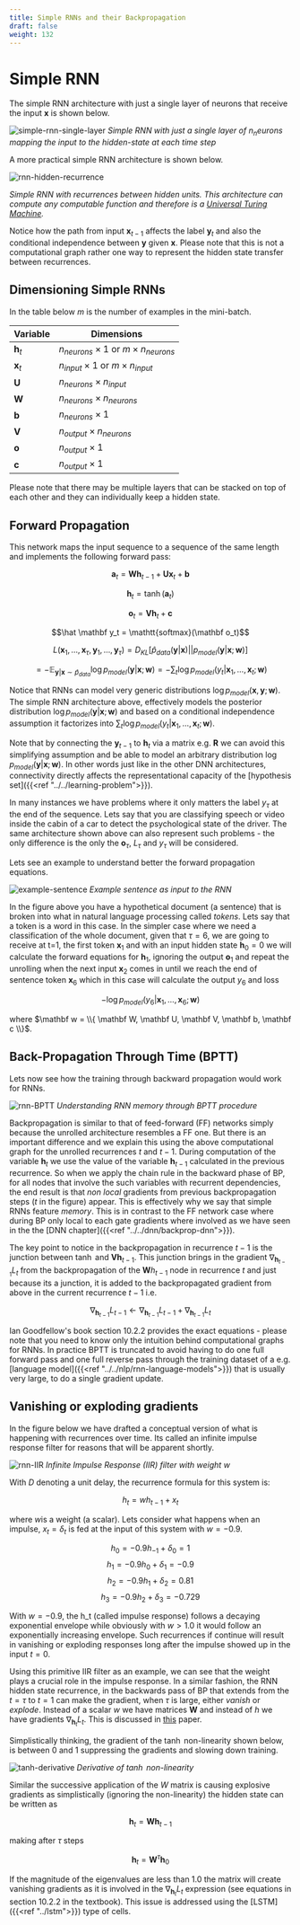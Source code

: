 ```yaml
---
title: Simple RNNs and their Backpropagation
draft: false
weight: 132
---
```


# Simple RNN 

The simple RNN architecture with just a single layer of neurons that receive the input $\mathbf{x}$ is shown below.

![simple-rnn-single-layer](images/simple-rnn-simple-layer.png)
*Simple RNN with just a single layer of $n_neurons$ mapping the input to the hidden-state at each time step*

A more practical simple RNN architecture is shown below. 

![rnn-hidden-recurrence](images/rnn-hidden-recurrence.png)

*Simple RNN with recurrences between hidden units. This architecture can compute any computable function and therefore is a [Universal Turing Machine](http://alvyray.com/CreativeCommons/BizCardUniversalTuringMachine_v2.3.pdf).* 

Notice how the path from input $\mathbf x_{t-1}$ affects the label $\mathbf y_{t}$ and also the conditional independence between $\mathbf y$ given $\mathbf x$. Please note that this is not a computational graph rather one way to represent the hidden state transfer between recurrences.

##  Dimensioning Simple RNNs

In the table below $m$ is the number of examples in the mini-batch. 

| Variable       | Dimensions                                       |
| -------------- | ------------------------------------------------ |
| $\mathbf{h}_t$ | $n_{neurons} \times 1$ or $m \times n_{neurons}$ |
| $\mathbf{x}_t$ | $n_{input} \times 1$ or $m \times n_{input}$     |
| $\mathbf{U}$   | $n_{neurons} \times n_{input}$                   |
| $\mathbf{W}$   | $n_{neurons} \times n_{neurons}$                 |
| $\mathbf{b}$   | $n_{neurons} \times 1$                           |
| $\mathbf{V}$   | $n_{output} \times n_{neurons}$                  |
| $\mathbf{o}$   | $n_{output} \times 1$                            |
| $\mathbf{c}$   | $n_{output} \times 1$                            |

Please note that there may be multiple layers that can be stacked on top of each other and they can individually keep a hidden state. 

## Forward Propagation 

This network maps the input sequence to a sequence of the same length and implements the following forward pass:

$$\mathbf a_t = \mathbf W \mathbf h _{t-1} + \mathbf U \mathbf x_t + \mathbf b$$

$$\mathbf h_t = \tanh(\mathbf a_t)$$

$$\mathbf o_t = \mathbf V \mathbf h_t + \mathbf c$$

$$\hat \mathbf y_t = \mathtt{softmax}(\mathbf o_t)$$

$$L(\mathbf x_1, \dots , \mathbf x_{\tau}, \mathbf y_1, \dots , \mathbf y_{\tau}) = D_{KL}[\hat p_{data}(\mathbf y | \mathbf x) || p_{model}(\mathbf y | \mathbf x; \mathbf w)]$$

$$= - \mathbb E_{\mathbf y | \mathbf x \sim \hat{p}_{data}} \log p_{model}(\mathbf y | \mathbf x ; \mathbf w)  = - \sum_t \log p_{model}(y_t | \mathbf x_1, \dots, \mathbf x_t ; \mathbf w)$$ 

Notice that RNNs can model very generic distributions  $\log p_{model}(\mathbf x, \mathbf y ; \mathbf w)$. The simple RNN architecture above, effectively models the posterior distribution $\log p_{model}(\mathbf y | \mathbf x ; \mathbf w)$  and based on a conditional independence assumption it factorizes into $\sum_t \log p_{model}(y_t | \mathbf x_1, \dots, \mathbf x_t ; \mathbf w)$. 

Note that by connecting the $\mathbf y_{t-1}$ to $\mathbf h_t$ via a matrix e.g. $\mathbf R$ we can avoid this simplifying assumption and be able to model an arbitrary distribution $\log p_{model}(\mathbf y | \mathbf x ; \mathbf w)$. In other words just like in the other DNN architectures, connectivity directly affects the representational capacity of the [hypothesis set]({{<ref "../../learning-problem">}}). 

In many instances we have problems where it only matters the label $y_\tau$ at the end of the sequence. Lets say that you are classifying speech or video inside the cabin of a car to detect the psychological state of the driver. The same architecture shown above can also represent such problems - the only difference is the only the $\mathbf o_\tau$, $L_\tau$ and $y_\tau$ will be considered. 

Lets see an example to understand better the forward propagation equations.

![example-sentence](images/example-sentence.png)
*Example sentence as input to the RNN*

In the figure above you have a hypothetical document (a sentence) that is broken into what in natural language processing called _tokens_. Lets say that a token is a word in this case. In the simpler case where we need a classification of the whole document, given that $\tau=6$, we are going to receive at t=1, the first token $\mathbf x_1$ and with an input hidden state  $\mathbf h_0 = 0$ we will calculate the forward equations for $\mathbf h_1$, ignoring the output $\mathbf o_1$ and repeat the unrolling when the next input $\mathbf x_2$ comes in until we reach the end of sentence token $\mathbf x_6$ which in this case will calculate the output $y_6$ and loss 

$$- \log p_{model} (y_6|\mathbf x_1, \dots , \mathbf x_6; \mathbf  w)$$ 

where $\mathbf w = \\{ \mathbf W, \mathbf U, \mathbf V, \mathbf b, \mathbf c \\}$. 


## Back-Propagation Through Time (BPTT)

Lets now see how the training through backward propagation would work for RNNs. 

![rnn-BPTT](images/rnn-BPTT.png)
*Understanding RNN memory through BPTT procedure*

Backpropagation is similar to that of feed-forward (FF) networks simply because the unrolled architecture resembles a FF one. But there is an important difference and we explain this using the above computational graph for the unrolled recurrences $t$ and $t-1$. During computation of the variable $\mathbf h_t$ we use the value of the variable $\mathbf h_{t-1}$ calculated in the previous recurrence. So when we apply the chain rule in the backward phase of BP, for all nodes that involve the such variables with recurrent dependencies, the end result is that _non local_ gradients from previous backpropagation steps ($t$ in the figure) appear. This is effectively why we say that simple RNNs feature _memory_. This is in contrast to the FF network case where during BP only local to each gate gradients where involved as we have seen in the the [DNN chapter]({{<ref "../../dnn/backprop-dnn">}}). 

The key point to notice in the backpropagation in recurrence $t-1$ is the junction between $\tanh$ and $\mathbf V \mathbf h_{t-1}$. This junction brings in the gradient $\nabla_{\mathbf h_{t-1}}L_t$ from the backpropagation of the $\mathbf W h_{t-1}$ node in recurrence $t$ and just because its a junction, it is added to the backpropagated gradient from above in the current recurrence $t-1$ i.e.

$$\nabla_{\mathbf h_{t-1}}L_{t-1} \leftarrow \nabla_{\mathbf h_{t-1}}L_{t-1} + \nabla_{\mathbf h_{t-1}}L_t $$ 

Ian Goodfellow's book section 10.2.2 provides the exact equations - please note that you need to know only the intuition behind computational graphs for RNNs. In practice BPTT is truncated to avoid having to do one full forward pass and one full reverse pass through the training dataset of a e.g. [language model]({{<ref "../../nlp/rnn-language-models">}}) that is usually very large, to do a single gradient update. 


## Vanishing or exploding gradients

In the figure below we have drafted a conceptual version of what is happening with recurrences over time. Its called an infinite impulse response filter for reasons that will be apparent shortly. 

![rnn-IIR](images/rnn-IIR.png)
*Infinite Impulse Response (IIR) filter with weight $w$*

With $D$ denoting a unit delay, the recurrence formula for this system is:

$$h_t = w h_{t-1} + x_t$$

where $w$is a weight (a scalar). Lets consider what happens when an impulse, $x_t = \delta_t$ is fed at the input of this system with $w=-0.9$. 

$$h_0 = -0.9 h_{-1} + \delta_0 = 1$$
$$h_1 = -0.9 h_{0} + \delta_1 = -0.9$$
$$h_2 = -0.9 h_{1} + \delta_2 = 0.81$$
$$h_3 = -0.9 h_{2} + \delta_3 = -0.729$$

With $w=-0.9$, the h_t (called impulse response) follows a decaying exponential envelope while obviously with $w > 1.0$ it would follow an exponentially increasing envelope. Such recurrences if continue will result in vanishing or exploding responses long after the impulse showed up in the input $t=0$.  

Using this primitive IIR filter as an example, we can see that the weight plays a crucial role in the impulse response. In a similar fashion, the RNN hidden state recurrence, in the backwards pass of BP that extends from the $t=\tau$ to $t=1$ can make the gradient, when $\tau$ is large, either _vanish_ or _explode_. Instead of a scalar $w$ we have matrices $\mathbf W$ and instead of $h$ we have gradients $\nabla_{\mathbf h_{t}}L_{t}$. This is discussed in [this](http://proceedings.mlr.press/v28/pascanu13.pdf) paper. 


Simplistically thinking, the gradient of the $\tanh$ non-linearity shown below, is between 0 and 1 suppressing the gradients and slowing down training. 

![tanh-derivative](images/tanh-derivative.png)
_Derivative of $\tanh$ non-linearity_

Similar the successive application of the $W$ matrix is causing explosive gradients as simplistically (ignoring the non-linearity) the hidden state can be written as 

$$\mathbf h_{t} = \mathbf W \mathbf h_{t-1}$$

making after $\tau$ steps

$$\mathbf h_{t} = \mathbf W^\tau \mathbf h_{0}$$

If the magnitude of the eigenvalues are less than 1.0 the matrix will create vanishing gradients as it is involved in the $\nabla_{\mathbf h_{t}}L_{t}$ expression (see equations in section 10.2.2 in the textbook).  This issue is addressed using the [LSTM]({{<ref "../lstm">}}) type of cells. 

